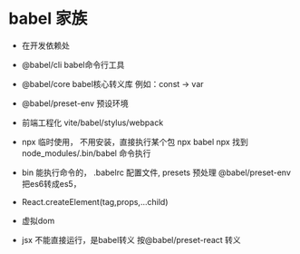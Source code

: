 # babel 家族
- 在开发依赖处
- @babel/cli  babel命令行工具
- @babel/core babel核心转义库 例如：const -> var
- @babel/preset-env  预设环境

- 前端工程化 vite/babel/stylus/webpack 
- npx 临时使用，
  不用安装，直接执行某个包
  npx babel 
  npx 找到 node_modules/.bin/babel 命令执行 
- bin 能执行命令的，
  .babelrc 配置文件,
  presets 预处理 @babel/preset-env 把es6转成es5，

- React.createElement(tag,props,...child) 
- 虚拟dom 
- jsx 不能直接运行，是babel转义 按@babel/preset-react 转义